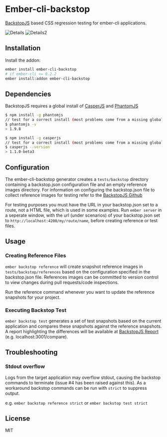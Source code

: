 Ember-cli-backstop
=========

[BackstopJS](http://garris.github.io/BackstopJS/) based CSS regression testing for ember-cli applications.

![Details](https://cloud.githubusercontent.com/assets/8845319/8913489/402c8d4c-3467-11e5-9e32-f07023e57d5d.png)
![Details2](https://cloud.githubusercontent.com/assets/8845319/8913467/3dfb64e4-3467-11e5-9207-1af33e6d59dc.png)

## Installation

Install the addon:
```sh
ember install ember-cli-backstop
# if ember-cli <= 0.2.2
ember install:addon ember-cli-backstop
```

## Dependencies

BackstopJS requires a global install of [CasperJS](https://github.com/n1k0/casperjs) and [PhantomJS](http://phantomjs.org/)

```sh
$ npm install -g phantomjs
// test for a correct install (most problems come from a missing global dependency)
$ phantomjs -v
> 1.9.8

$ npm install -g casperjs
// test for a correct install (most problems come from a missing global dependency)
$ casperjs --version
> 1.1.0-beta3
```

## Configuration
The ember-cli-backstop generator creates a `tests/backstop` directory containing a backstop.json configuration file and an empty reference images directory. For information on configuring the backstop.json file to collect reference images for testing refer to the [BackstopJS Github](https://github.com/garris/BackstopJS)

For testing purposes you must have the URL in your backstop.json set to a route, not a HTML file, which is used in some examples. Run `ember server` in a seperate window, with the url (under scenarios) of your backstop.json set to `http://localhost:4200/my/route/name`, before creating reference or test files.

## Usage

### Creating Reference Files

`ember backstop reference` will create snapshot reference images in `tests/backstop/references` based on the configuration specified in the backstop.json file.  References images can be committed to version control to view changes during pull requests/code inspections.

Run the reference command whenever you want to update the reference snapshots for your project.

### Executing Backstop Test

`ember backstop test` generates a set of test snapshots based on the current application and compares these snapshots against the reference snapshots.  A report highlighting the differences will be available at [BackstopJS Report](http://localhost:3001/compare) (e.g. localhost:3001/compare).

## Troubleshooting

### Stdout overflow

Logs from the target application may overflow stdout, causing the backstop commands to terminate (issue #4 has been raised against this).  As a workaround backstop commands can be run with `strict` to suppress output.

e.g. `ember backstop reference strict` or `ember backstop test strict`

## License

MIT

